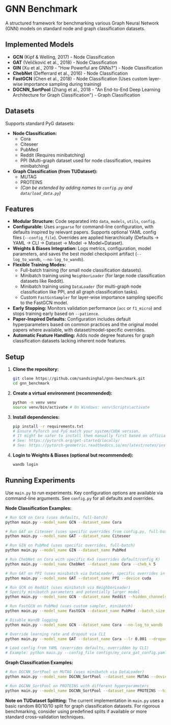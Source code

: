 # GNN Benchmark

A structured framework for benchmarking various Graph Neural Network (GNN) models on standard node and graph classification datasets.

## Implemented Models

*   **GCN** (Kipf & Welling, 2017) - Node Classification
*   **GAT** (Veličković et al., 2018) - Node Classification
*   **GIN** (Xu et al., 2019 - "How Powerful are GNNs?") - Node Classification
*   **ChebNet** (Defferrard et al., 2016) - Node Classification
*   **FastGCN** (Chen et al., 2018) - Node Classification (Uses custom layer-wise importance sampling during training)
*   **DGCNN_SortPool** (Zhang et al., 2018 - "An End-to-End Deep Learning Architecture for Graph Classification") - Graph Classification

## Datasets

Supports standard PyG datasets:

*   **Node Classification:**
    *   Cora
    *   Citeseer
    *   PubMed
    *   Reddit (Requires minibatching)
    *   PPI (Multi-graph dataset used for node classification, requires minibatching)
*   **Graph Classification (from TUDataset):**
    *   MUTAG
    *   PROTEINS
    *   *(Can be extended by adding names to `config.py` and `data/load_data.py`)*

## Features

*   **Modular Structure:** Code separated into `data`, `models`, `utils`, `config`.
*   **Configurable:** Uses `argparse` for command-line configuration, with defaults inspired by relevant papers. Supports optional YAML config files (`--config_file`). Overrides are applied hierarchically (Defaults -> YAML -> CLI -> Dataset -> Model -> Model+Dataset).
*   **Weights & Biases Integration:** Logs metrics, configuration, model parameters, and saves the best model checkpoint artifact (`--log_to_wandb`, `--no-log_to_wandb`).
*   **Flexible Training Modes:**
    *   Full-batch training (for small node classification datasets).
    *   Minibatch training using `NeighborLoader` (for large node classification datasets like Reddit).
    *   Minibatch training using `DataLoader` (for multi-graph node classification like PPI, and all graph classification tasks).
    *   Custom `FastGcnSampler` for layer-wise importance sampling specific to the FastGCN model.
*   **Early Stopping:** Monitors validation performance (`acc` or `f1_micro`) and stops training early based on `--patience`.
*   **Paper-Inspired Defaults:** Configuration includes default hyperparameters based on common practices and the original model papers where available, with dataset/model-specific overrides.
*   **Automatic Feature Handling:** Adds node degree features for graph classification datasets lacking inherent node features.

## Setup

1.  **Clone the repository:**
    ```bash
    git clone https://github.com/sandsinghal/gnn-benchmark.git
    cd gnn_benchmark
    ```
2.  **Create a virtual environment (recommended):**
    ```bash
    python -m venv venv
    source venv/bin/activate # On Windows: venv\Scripts\activate
    ```
3.  **Install dependencies:**
    ```bash
    pip install -r requirements.txt
    # Ensure PyTorch and PyG match your system/CUDA version.
    # It might be safer to install them manually first based on official instructions:
    # See: https://pytorch.org/get-started/locally/
    # See: https://pytorch-geometric.readthedocs.io/en/latest/notes/installation.html
    ```
4.  **Login to Weights & Biases (optional but recommended):**
    ```bash
    wandb login
    ```

## Running Experiments

Use `main.py` to run experiments. Key configuration options are available via command-line arguments. See `config.py` for all defaults and overrides.

**Node Classification Examples:**

```bash
# Run GCN on Cora (uses defaults, full-batch)
python main.py --model_name GCN --dataset_name Cora

# Run GAT on Citeseer (uses specific overrides from config.py, full-batch)
python main.py --model_name GAT --dataset_name Citeseer

# Run GIN on PubMed (uses specific overrides, full-batch)
python main.py --model_name GIN --dataset_name PubMed

# Run ChebNet on Cora with specific K=5 (overrides default/config K)
python main.py --model_name ChebNet --dataset_name Cora --cheb_k 5

# Run GAT on PPI (uses minibatch via DataLoader, specific overrides in config.py)
python main.py --model_name GAT --dataset_name PPI --device cuda

# Run GCN on Reddit (uses minibatch via NeighborLoader)
# Specify minibatch parameters and potentially larger model
python main.py --model_name GCN --dataset_name Reddit --hidden_channels 128 --batch_size 1024 --lr 0.01 --epochs 50 --device cuda

# Run FastGCN on PubMed (uses custom sampler, minibatch)
python main.py --model_name FastGCN --dataset_name PubMed --batch_size 256 --device cuda

# Disable WandB logging
python main.py --model_name GCN --dataset_name Cora --no-log_to_wandb

# Override learning rate and dropout via CLI
python main.py --model_name GAT --dataset_name Cora --lr 0.001 --dropout 0.7

# Load config from YAML (overrides defaults, overridden by CLI)
# Example: python main.py --config_file configs/my_cora_gat_config.yaml --seed 123
```

**Graph Classification Examples:**

```bash
# Run DGCNN_SortPool on MUTAG (uses minibatch via DataLoader)
python main.py --model_name DGCNN_SortPool --dataset_name MUTAG --device cuda

# Run DGCNN_SortPool on PROTEINS with different hyperparameters
python main.py --model_name DGCNN_SortPool --dataset_name PROTEINS --hidden_channels 128 --dgcnn_sortpool_k 40 --lr 0.0005 --batch_size 128 --device cuda

```

**Note on TUDataset Splitting:** The current implementation in `main.py` uses a basic random 80/10/10 split for graph classification datasets. For rigorous benchmarking, consider using predefined splits if available or more standard cross-validation techniques.
```
